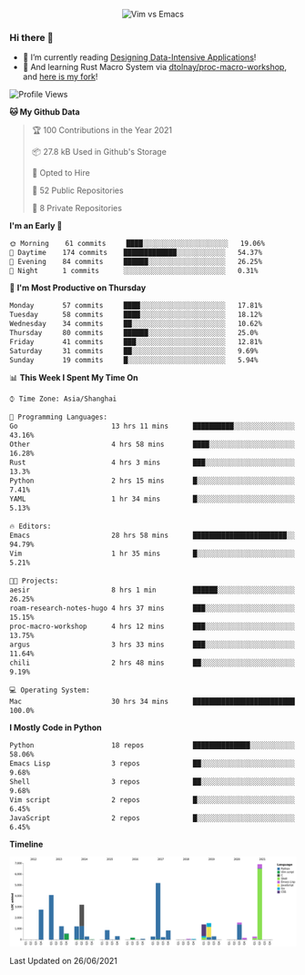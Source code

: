 <p align="center">
    <img src="https://gist.githubusercontent.com/coldnight/e696baffb094e71c96cb302118878eae/raw/40ea5053a6f66cc65f90f437e4173497da225958/banner.gif" alt="Vim vs Emacs" />
</p>

### Hi there 👋

- 📖 I’m currently reading [Designing Data-Intensive Applications](https://www.oreilly.com/library/view/designing-data-intensive-applications/9781491903063/)!
- 🌱 And learning Rust Macro System via [dtolnay/proc-macro-workshop](https://github.com/dtolnay/proc-macro-workshop), and [here is my fork](https://github.com/coldnight/proc-macro-workshop)!

<!--START_SECTION:waka-->
![Profile Views](http://img.shields.io/badge/Profile%20Views-7-blue)

**🐱 My Github Data** 

> 🏆 100 Contributions in the Year 2021
 > 
> 📦 27.8 kB Used in Github's Storage 
 > 
> 💼 Opted to Hire
 > 
> 📜 52 Public Repositories 
 > 
> 🔑 8 Private Repositories  
 > 
**I'm an Early 🐤** 

```text
🌞 Morning    61 commits     ████░░░░░░░░░░░░░░░░░░░░░   19.06% 
🌆 Daytime    174 commits    █████████████░░░░░░░░░░░░   54.37% 
🌃 Evening    84 commits     ██████░░░░░░░░░░░░░░░░░░░   26.25% 
🌙 Night      1 commits      ░░░░░░░░░░░░░░░░░░░░░░░░░   0.31%

```
📅 **I'm Most Productive on Thursday** 

```text
Monday       57 commits     ████░░░░░░░░░░░░░░░░░░░░░   17.81% 
Tuesday      58 commits     ████░░░░░░░░░░░░░░░░░░░░░   18.12% 
Wednesday    34 commits     ██░░░░░░░░░░░░░░░░░░░░░░░   10.62% 
Thursday     80 commits     ██████░░░░░░░░░░░░░░░░░░░   25.0% 
Friday       41 commits     ███░░░░░░░░░░░░░░░░░░░░░░   12.81% 
Saturday     31 commits     ██░░░░░░░░░░░░░░░░░░░░░░░   9.69% 
Sunday       19 commits     █░░░░░░░░░░░░░░░░░░░░░░░░   5.94%

```


📊 **This Week I Spent My Time On** 

```text
⌚︎ Time Zone: Asia/Shanghai

💬 Programming Languages: 
Go                       13 hrs 11 mins      ██████████░░░░░░░░░░░░░░░   43.16% 
Other                    4 hrs 58 mins       ████░░░░░░░░░░░░░░░░░░░░░   16.28% 
Rust                     4 hrs 3 mins        ███░░░░░░░░░░░░░░░░░░░░░░   13.3% 
Python                   2 hrs 15 mins       █░░░░░░░░░░░░░░░░░░░░░░░░   7.41% 
YAML                     1 hr 34 mins        █░░░░░░░░░░░░░░░░░░░░░░░░   5.13%

🔥 Editors: 
Emacs                    28 hrs 58 mins      ███████████████████████░░   94.79% 
Vim                      1 hr 35 mins        █░░░░░░░░░░░░░░░░░░░░░░░░   5.21%

🐱‍💻 Projects: 
aesir                    8 hrs 1 min         ██████░░░░░░░░░░░░░░░░░░░   26.25% 
roam-research-notes-hugo 4 hrs 37 mins       ███░░░░░░░░░░░░░░░░░░░░░░   15.15% 
proc-macro-workshop      4 hrs 12 mins       ███░░░░░░░░░░░░░░░░░░░░░░   13.75% 
argus                    3 hrs 33 mins       ███░░░░░░░░░░░░░░░░░░░░░░   11.64% 
chili                    2 hrs 48 mins       ██░░░░░░░░░░░░░░░░░░░░░░░   9.19%

💻 Operating System: 
Mac                      30 hrs 34 mins      █████████████████████████   100.0%

```

**I Mostly Code in Python** 

```text
Python                   18 repos            ██████████████░░░░░░░░░░░   58.06% 
Emacs Lisp               3 repos             ██░░░░░░░░░░░░░░░░░░░░░░░   9.68% 
Shell                    3 repos             ██░░░░░░░░░░░░░░░░░░░░░░░   9.68% 
Vim script               2 repos             █░░░░░░░░░░░░░░░░░░░░░░░░   6.45% 
JavaScript               2 repos             █░░░░░░░░░░░░░░░░░░░░░░░░   6.45%

```


**Timeline**

![Chart not found](https://raw.githubusercontent.com/coldnight/coldnight/master/charts/bar_graph.png) 


 Last Updated on 26/06/2021
<!--END_SECTION:waka-->

